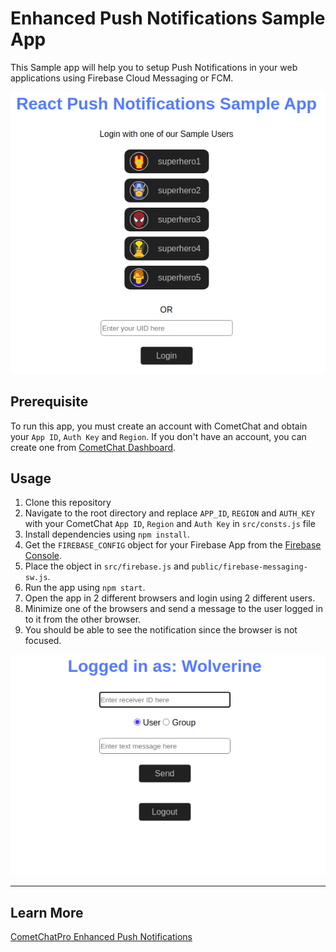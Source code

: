# Enhanced Push Notifications Sample App

This Sample app will help you to setup Push Notifications in your web applications using Firebase Cloud Messaging or FCM.

![Login Page](images/login.png "Login")

## Prerequisite
To run this app, you must create an account with CometChat and obtain your `App ID`, `Auth Key` and `Region`.  If you don't have an account, you can create one from <a href="https://app.cometchat.io/" target="_blank">CometChat Dashboard</a>.

## Usage

1. Clone this repository
2. Navigate to the root directory and replace `APP_ID`, `REGION` and `AUTH_KEY` with your CometChat `App ID`, `Region` and `Auth Key` in `src/consts.js` file
3. Install dependencies using `npm install`.
4. Get the `FIREBASE_CONFIG` object for your Firebase App from the <a href="https://console.firebase.com/" target="_blank">Firebase Console</a>.
5. Place the object in `src/firebase.js` and `public/firebase-messaging-sw.js`.
6. Run the app using `npm start`.
7. Open the app in 2 different browsers and login using 2 different users.
8. Minimize one of the browsers and send a message to the user logged in to it from the other browser.
9. You should be able to see the notification since the browser is not focused.

![Home Page](images/home.png "Home")

---

## Learn More

<a href="https://prodocs.cometchat.com/docs/extensions-push-notification" target="_blank">CometChatPro Enhanced Push Notifications</a>